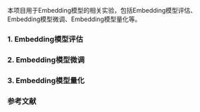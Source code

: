 本项目用于Embedding模型的相关实验，包括Embedding模型评估、Embedding模型微调、Embedding模型量化等。

### 1. Embedding模型评估

### 2. Embedding模型微调

### 3. Embedding模型量化

### 参考文献

